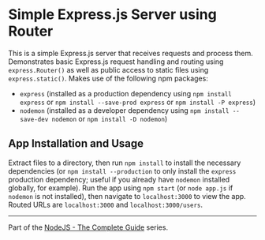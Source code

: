 # Simple Express.js Server using Router
This is a simple Express.js server that receives requests and process them. Demonstrates basic Express.js request handling and routing using `express.Router()` as well as public access to static files using `express.static()`. Makes use of the following npm packages:
* `express` (installed as a production dependency using `npm install express` or `npm install --save-prod express` or `npm install -P express`)
* `nodemon` (installed as a developer dependency using `npm install --save-dev nodemon` or `npm install -D nodemon`)
## App Installation and Usage
Extract files to a directory, then run `npm install` to install the necessary dependencies (or `npm install --production` to only install the `express` production dependency; useful if you already have `nodemon` installed globally, for example). Run the app using `npm start` (or `node app.js` if `nodemon` is not installed), then navigate to `localhost:3000` to view the app. Routed URLs are `localhost:3000` and `localhost:3000/users`.

---
Part of the [NodeJS - The Complete Guide](https://www.udemy.com/course/nodejs-the-complete-guide/) series.